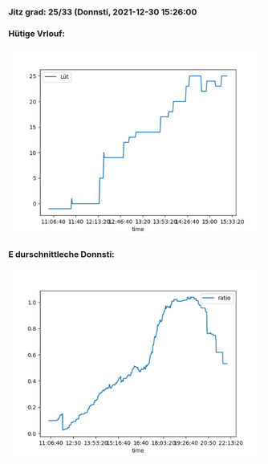 ### Jitz grad: 25/33 (Donnsti, 2021-12-30 15:26:00

### Hütige Vrlouf:
![Graph](Today.png)

### E durschnittleche Donnsti:
![Graph](Donnsti.png)